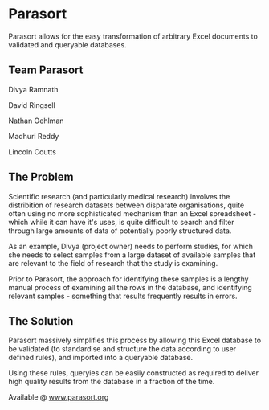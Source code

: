 # Parasort

Parasort allows for the easy transformation of arbitrary Excel documents to validated and queryable databases.

## Team Parasort

Divya Ramnath

David Ringsell

Nathan Oehlman

Madhuri Reddy

Lincoln Coutts

## The Problem

Scientific research (and particularly medical research) involves the distribition of research datasets between disparate organisations, quite often using no more sophisticated mechanism than an Excel spreadsheet - which while it can have it's uses, is quite difficult to search and filter through large amounts of data of potentially poorly structured data.

As an example, Divya (project owner) needs to perform studies, for which she needs to select samples from a large dataset of available samples that are relevant to the field of research that the study is examining.

Prior to Parasort, the approach for identifying these samples is a lengthy manual process of examining all the rows in the database, and identifying relevant samples - something that results frequently results in errors.

## The Solution

Parasort massively simplifies this process by allowing this Excel database to be validated (to standardise and structure the data according to user defined rules), and imported into a queryable database.

Using these rules, queryies can be easily constructed as required to deliver high quality results from the database in a fraction of the time.

Available @ www.parasort.org
